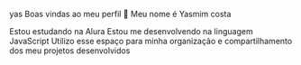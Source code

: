 yas
Boas vindas ao meu perfil 💙
Meu nome é Yasmim costa

Estou estudando na Alura
Estou me desenvolvendo na linguagem JavaScript
Utilizo esse espaço para minha organização e compartilhamento dos meu projetos desenvolvidos
